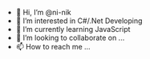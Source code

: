 - 👋 Hi, I’m @ni-nik
- 👀 I’m interested in C#/.Net Developing
- 🌱 I’m currently learning JavaScript
- 💞️ I’m looking to collaborate on ...
- 📫 How to reach me ...

<!---
ni-nik/ni-nik is a ✨ special ✨ repository because its `README.md` (this file) appears on your GitHub profile.
You can click the Preview link to take a look at your changes.
--->
